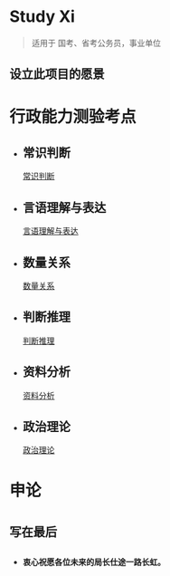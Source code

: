# Study Xi
>适用于 国考、省考公务员，事业单位

## 设立此项目的愿景

# 行政能力测验考点
* ## 常识判断
  [常识判断](Study-Xi/常识判断/常识判断.md)
* ## 言语理解与表达
  [言语理解与表达](Study-Xi/言语理解与表达/言语理解与表达.md)
* ## 数量关系
  [数量关系](Study-Xi/数量关系/数量关系.md)
* ## 判断推理
  [判断推理](Study-Xi/判断推理/判断推理.md)
* ## 资料分析
  [资料分析](Study-Xi/资料分析/资料分析.md)
* ## 政治理论
  [政治理论](Study-Xi/政治理论/政治理论.md)

# 申论

#
## 写在最后



























##  
* **衷心祝愿各位未来的局长仕途一路长虹。**